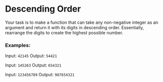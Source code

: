 # Descending Order
Your task is to make a function that can take any non-negative integer as an argument and return it with its digits in descending order. Essentially, rearrange the digits to create the highest possible number.

### Examples:
Input: `42145` Output: `54421`

Input: `145263` Output: `654321`

Input: `123456789` Output: `987654321`